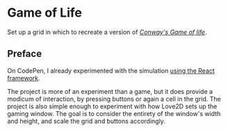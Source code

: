 # Game of Life

Set up a grid in which to recreate a version of [_Conway's Game of life_](https://en.wikipedia.org/wiki/Game_of_life).

## Preface

On CodePen, I already experimented with the simulation [using the React framework](https://codepen.io/borntofrappe/pen/xxbKgMQ).

The project is more of an experiment than a game, but it does provide a modicum of interaction, by pressing buttons or again a cell in the grid. The project is also simple enough to experiment with how Love2D sets up the gaming window. The goal is to consider the entirety of the window's width and height, and scale the grid and buttons accordingly.
